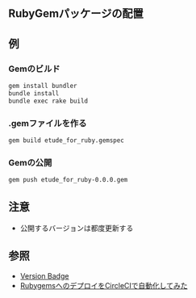RubyGemパッケージの配置
---

## 例
### Gemのビルド
```bash
gem install bundler
bundle install
bundle exec rake build
```

### .gemファイルを作る
```bash
gem build etude_for_ruby.gemspec 
```
### Gemの公開
```bash
gem push etude_for_ruby-0.0.0.gem 
```

## 注意
+ 公開するバージョンは都度更新する

## 参照
+ [Version Badge](https://badge.fury.io/)
+ [RubygemsへのデプロイをCircleCIで自動化してみた](http://leko.jp/archives/871)